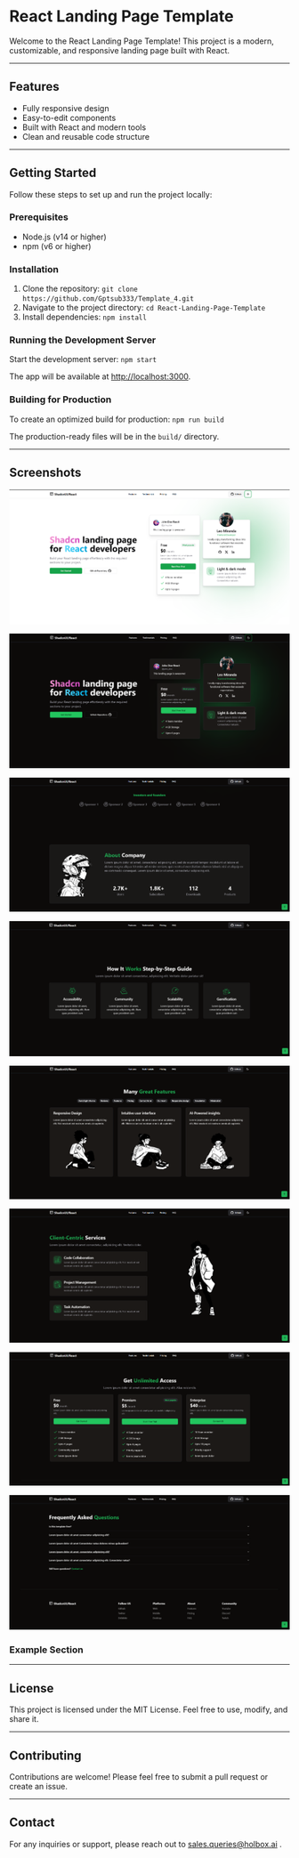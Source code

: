 # React Landing Page Template

Welcome to the React Landing Page Template! This project is a modern, customizable, and responsive landing page built with React.

---

## Features

- Fully responsive design
- Easy-to-edit components
- Built with React and modern tools
- Clean and reusable code structure

---

## Getting Started

Follow these steps to set up and run the project locally:

### Prerequisites
- Node.js (v14 or higher)
- npm (v6 or higher)

### Installation
1. Clone the repository: `git clone https://github.com/Gptsub333/Template_4.git`
2. Navigate to the project directory: `cd React-Landing-Page-Template`
3. Install dependencies: `npm install`

### Running the Development Server
Start the development server: `npm start`

The app will be available at [http://localhost:3000](http://localhost:3000).

### Building for Production
To create an optimized build for production: `npm run build`

The production-ready files will be in the `build/` directory.



---


## Screenshots

![alt text](<public/assets/Screenshot 2025-01-13 112714.png>)

![alt text](<public/assets/Screenshot 2025-01-13 112851.png>)

![alt text](<public/assets/Screenshot 2025-01-13 112915.png>)

![alt text](<public/assets/Screenshot 2025-01-13 112929.png>)

![alt text](<public/assets/Screenshot 2025-01-13 112943.png>)

![alt text](<public/assets/Screenshot 2025-01-13 112956.png>)

![alt text](<public/assets/Screenshot 2025-01-13 113039.png>)

![alt text](<public/assets/Screenshot 2025-01-13 113107.png>)

### Example Section


---

## License

This project is licensed under the MIT License. Feel free to use, modify, and share it.

---

## Contributing

Contributions are welcome! Please feel free to submit a pull request or create an issue.

---

## Contact

For any inquiries or support, please reach out to sales.queries@holbox.ai .